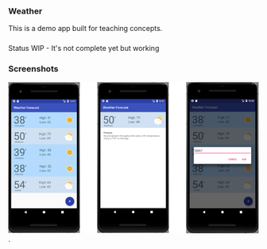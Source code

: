 ### Weather
This is a demo app built for teaching concepts.

###
Status WIP - It's not complete yet but working

### Screenshots
![Get the weatherList forecast in your city!](WeatherAppScreenshots.png).

